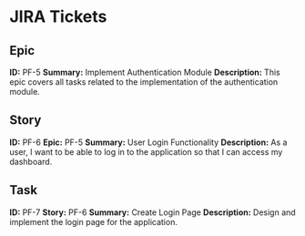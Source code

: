# JIRA Tickets

## Epic
**ID:** PF-5
**Summary:** Implement Authentication Module
**Description:** This epic covers all tasks related to the implementation of the authentication module.

## Story
**ID:** PF-6
**Epic:** PF-5
**Summary:** User Login Functionality
**Description:** As a user, I want to be able to log in to the application so that I can access my dashboard.

## Task
**ID:** PF-7
**Story:** PF-6
**Summary:** Create Login Page
**Description:** Design and implement the login page for the application.
